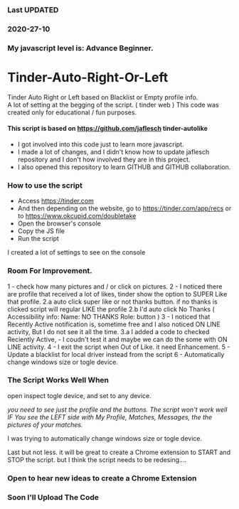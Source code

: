 ### Last UPDATED 
### 2020-27-10

### My javascript level is: Advance Beginner. 
# Tinder-Auto-Right-Or-Left
Tinder Auto Right or Left based on Blacklist or Empty profile info.  
A lot of setting at the begging of the script.  ( tinder web )
This code was created only for educational / fun purposes.

#### This script is based on https://github.com/jaflesch tinder-autolike 
- I got involved into this code just to learn more javascript.
- I made a lot of changes, and I didn't know how to update jaflesch repository and I don't how involved they are in this project.
- I also opened this repository to learn GITHUB and GITHUB collaboration. 

### How to use the script
- Access https://tinder.com
- And then depending on the website, go to https://tinder.com/app/recs or to https://www.okcupid.com/doubletake
- Open the browser's console
- Copy the JS file
- Run the script

I created a lot of settings to see on the console 

### Room For Improvement.

1 - check how many pictures and / or click on pictures.
2 - I noticed there are profile that received a lot of likes, tinder show the option to SUPER Like that profile. 
2.a auto click super like or not thanks button. if no thanks is clicked script will regular LIKE the profile
2.b I'd auto click No Thanks  ( Accessibility info:  Name:  NO THANKS  Role: button )
3 - I noticed that Recently Active notification is, sometime free and I also noticed ON LINE activity, But I do not see it all the time. 
3.a I added a code to checked Reciently Active, - I coudn't test it and maybe we can do the some with ON LINE activity. 
4 - I exit the script when Out of Like. it need Enhancement. 
5 - Update a blacklist for local driver instead from the script 
6 - Automatically change windows size or togle device.


### The Script Works Well When

open inspect 
togle device, and set to any device.

*_you need to see just the profile and the buttons._*
*_The script won't work well_*
*_IF You see the LEFT side with My Profile, Matches, Messages, the the pictures of your matches._*

I was trying to automatically change windows size or togle device.

Last but not less. it will be great to create a Chrome extension to START and STOP the script. 
but I think the script needs to be redesing.... 
### Open to hear new ideas to create a Chrome Extension


### Soon I'll Upload The Code
